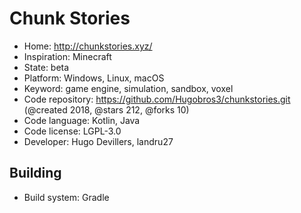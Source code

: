 # Chunk Stories

- Home: http://chunkstories.xyz/
- Inspiration: Minecraft
- State: beta
- Platform: Windows, Linux, macOS
- Keyword: game engine, simulation, sandbox, voxel
- Code repository: https://github.com/Hugobros3/chunkstories.git (@created 2018, @stars 212, @forks 10)
- Code language: Kotlin, Java
- Code license: LGPL-3.0
- Developer: Hugo Devillers, landru27

## Building

- Build system: Gradle
